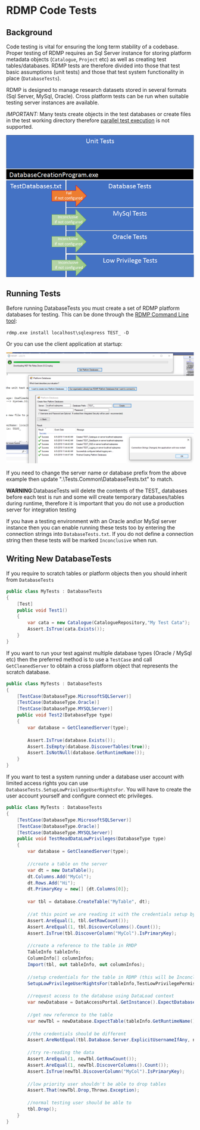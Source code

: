 # RDMP Code Tests
## Background
Code testing is vital for ensuring the long term stability of a codebase.  Proper testing of RDMP requires an Sql Server instance for storing platform metadata objects (`Catalogue`, `Project` etc) as well as creating test tables/databases.  RDMP tests are therefore divided into those that test basic assumptions (unit tests) and those that test system functionality in place (`DatabaseTests`).  

RDMP is designed to manage research datasets stored in several formats (Sql Server, MySql, Oracle).  Cross platform tests can be run when suitable testing server instances are available.

*IMPORTANT:* Many tests create objects in the test databases or create files in the test working directory therefore [parallel test execution](https://github.com/nunit/docs/wiki/Parallelizable-Attribute) is not supported.

![ReOrdering](Images/Tests/TestCategories.png) 

## Running Tests
Before running DatabaseTests you must create a set of RDMP platform databases for testing.  This can be done through the [RDMP Command Line tool](https://github.com/HicServices/RDMP/releases):

`rdmp.exe install localhost\sqlexpress TEST_ -D`

Or you can use the client application at startup:

![ReOrdering](Images/CreatePlatformDatabases.png) 

If you need to change the server name or database prefix from the above example then update ".\Tests.Common\DatabaseTests.txt" to match.

__WARNING__:DatabaseTests will delete the contents of the TEST_ databases before each test is run and some will create temporary databases/tables during runtime, therefore it is important that you do not use a production server for integration testing

If you have a testing environment with an Oracle and\or MySql server instance then you can enable running these tests too by entering the connection strings into `DatabaseTests.txt`.  If you do not define a connection string then these tests will be marked `Inconclusive` when run.

## Writing New DatabaseTests
If you require to scratch tables or platform objects then you should inherit from `DatabaseTests`

```csharp
public class MyTests : DatabaseTests
{
	[Test]
	public void Test1()
	{
		var cata = new Catalogue(CatalogueRepository,"My Test Cata");
		Assert.IsTrue(cata.Exists());
	}
}
```

If you want to run your test against multiple database types (Oracle / MySql etc) then the preferred method is to use a `TestCase` and call `GetCleanedServer` to obtain a cross platform object that represents the scratch database.

```csharp
public class MyTests : DatabaseTests
{
	[TestCase(DatabaseType.MicrosoftSQLServer)]
	[TestCase(DatabaseType.Oracle)]
	[TestCase(DatabaseType.MYSQLServer)]
	public void Test2(DatabaseType type)
	{
		var database = GetCleanedServer(type);
		
		Assert.IsTrue(database.Exists());
		Assert.IsEmpty(database.DiscoverTables(true));
		Assert.IsNotNull(database.GetRuntimeName());
	}
}
```

If you want to test a system running under a database user account with limited access rights you can use `DatabaseTests.SetupLowPrivilegeUserRightsFor`.  You will have to create the user account yourself and configure connect etc privileges.


```csharp
public class MyTests : DatabaseTests
{
	[TestCase(DatabaseType.MicrosoftSQLServer)]
	[TestCase(DatabaseType.Oracle)]
	[TestCase(DatabaseType.MYSQLServer)]
	public void TestReadDataLowPrivileges(DatabaseType type)
	{
		var database = GetCleanedServer(type);

		//create a table on the server
		var dt = new DataTable();
		dt.Columns.Add("MyCol");
		dt.Rows.Add("Hi");
		dt.PrimaryKey = new[] {dt.Columns[0]};

		var tbl = database.CreateTable("MyTable", dt);

		//at this point we are reading it with the credentials setup by GetCleanedServer
		Assert.AreEqual(1, tbl.GetRowCount());
		Assert.AreEqual(1, tbl.DiscoverColumns().Count());
		Assert.IsTrue(tbl.DiscoverColumn("MyCol").IsPrimaryKey);

		//create a reference to the table in RMDP
		TableInfo tableInfo;
		ColumnInfo[] columnInfos;
		Import(tbl, out tableInfo, out columnInfos);

		//setup credentials for the table in RDMP (this will be Inconclusive if you have not enabled it in TestDatabases.txt
		SetupLowPrivilegeUserRightsFor(tableInfo,TestLowPrivilegePermissions.Reader);

		//request access to the database using DataLoad context
		var newDatabase = DataAccessPortal.GetInstance().ExpectDatabase(tableInfo, DataAccessContext.DataLoad);

		//get new reference to the table
		var newTbl = newDatabase.ExpectTable(tableInfo.GetRuntimeName());

		//the credentials should be different
		Assert.AreNotEqual(tbl.Database.Server.ExplicitUsernameIfAny, newTbl.Database.Server.ExplicitUsernameIfAny);
		
		//try re-reading the data 
		Assert.AreEqual(1, newTbl.GetRowCount());
		Assert.AreEqual(1, newTbl.DiscoverColumns().Count());
		Assert.IsTrue(newTbl.DiscoverColumn("MyCol").IsPrimaryKey);

		//low priority user shouldn't be able to drop tables
		Assert.That(newTbl.Drop,Throws.Exception);

		//normal testing user should be able to
		tbl.Drop();
	}
}
```
